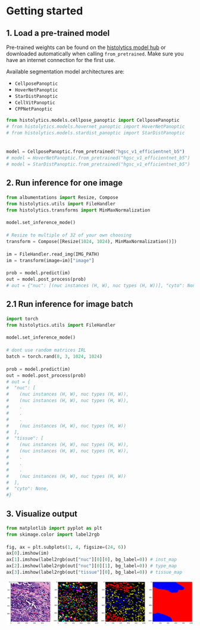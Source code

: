 # Getting started

## 1. Load a pre-trained model

Pre-trained weights can be found on the [histolytics model hub](https://huggingface.co/histolytics-hub) or downloaded automatically when calling `from_pretrained`. Make sure you have an internet connection for the first use.

Available segmentation model architectures are:

- `CellposePanoptic`
- `HoverNetPanoptic`
- `StarDistPanoptic`
- `CellVitPanoptic`
- `CPPNetPanoptic`


```python
from histolytics.models.cellpose_panoptic import CellposePanoptic
# from histolytics.models.hovernet_panoptic import HoverNetPanoptic
# from histolytics.models.stardist_panoptic import StarDistPanoptic


model = CellposePanoptic.from_pretrained("hgsc_v1_efficientnet_b5")
# model = HoverNetPanoptic.from_pretrained("hgsc_v1_efficientnet_b5")
# model = StarDistPanoptic.from_pretrained("hgsc_v1_efficientnet_b5")
```

## 2. Run inference for one image
```python
from albumentations import Resize, Compose
from histolytics.utils import FileHandler
from histolytics.transforms import MinMaxNormalization

model.set_inference_mode()

# Resize to multiple of 32 of your own choosing
transform = Compose([Resize(1024, 1024), MinMaxNormalization()])

im = FileHandler.read_img(IMG_PATH)
im = transform(image=im)["image"]

prob = model.predict(im)
out = model.post_process(prob)
# out = {"nuc": [(nuc instances (H, W), nuc types (H, W))], "cyto": None, "tissue": None}
```

## 2.1 Run inference for image batch
```python
import torch
from histolytics.utils import FileHandler

model.set_inference_mode()

# dont use random matrices IRL
batch = torch.rand(8, 3, 1024, 1024)

prob = model.predict(im)
out = model.post_process(prob)
# out = {
#  "nuc": [
#    (nuc instances (H, W), nuc types (H, W)),
#    (nuc instances (H, W), nuc types (H, W)),
#    .
#    .
#    .
#    (nuc instances (H, W), nuc types (H, W))
#  ],
#  "tissue": [
#    (nuc instances (H, W), nuc types (H, W)),
#    (nuc instances (H, W), nuc types (H, W)),
#    .
#    .
#    .
#    (nuc instances (H, W), nuc types (H, W))
#  ],
#  "cyto": None,
#}
```

## 3. Visualize output
```python
from matplotlib import pyplot as plt
from skimage.color import label2rgb

fig, ax = plt.subplots(1, 4, figsize=(24, 6))
ax[0].imshow(im)
ax[1].imshow(label2rgb(out["nuc"][0][0], bg_label=0)) # inst_map
ax[2].imshow(label2rgb(out["nuc"][0][1], bg_label=0)) # type_map
ax[3].imshow(label2rgb(out["tissue"][0], bg_label=0)) # tissue_map
```
![out](../../img/out_pan.png)
